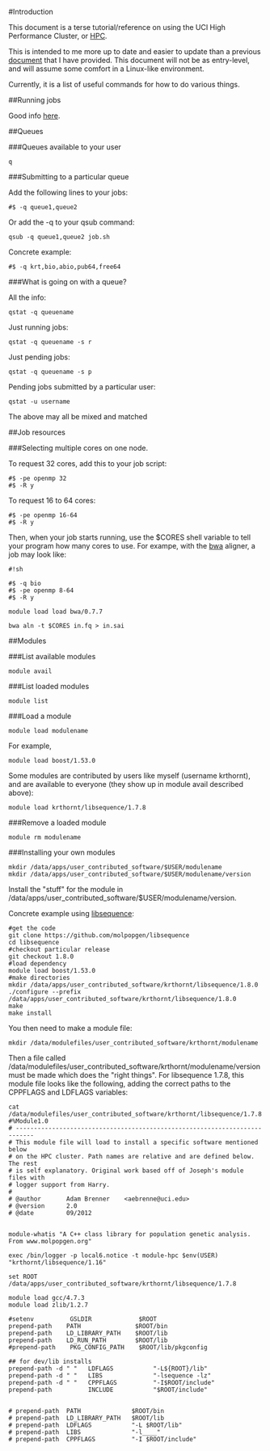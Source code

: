#Introduction

This document is a terse tutorial/reference on using the UCI High Performance Cluster, or [HPC](http://hpc.oit.uci.edu).

This is intended to me more up to date and easier to update than a previous [document](http://hpc.oit.uci.edu/~krthornt/BioClusterGE.pdf) that I have provided.  This document will not be as entry-level, and will assume some comfort in a Linux-like environment.

Currently, it is a list of useful commands for how to do various things.

##Running jobs

Good info [here](http://hpc.oit.uci.edu/running-jobs).

##Queues

###Queues available to your user

```
q
```

###Submitting to a particular queue

Add the following lines to your jobs:
```
#$ -q queue1,queue2
```

Or add the -q to your qsub command:

```
qsub -q queue1,queue2 job.sh
```

Concrete example:
```
#$ -q krt,bio,abio,pub64,free64
```

###What is going on with a queue?

All the info:
```
qstat -q queuename
```

Just running jobs:
```
qstat -q queuename -s r
```

Just pending jobs:
```
qstat -q queuename -s p
```

Pending jobs submitted by a particular user:
```
qstat -u username
```

The above may all be mixed and matched

##Job resources

###Selecting multiple cores on one node.

To request 32 cores, add this to your job script:

```
#$ -pe openmp 32
#$ -R y
```

To request 16 to 64 cores:

```
#$ -pe openmp 16-64
#$ -R y
```

Then, when your job starts running, use the $CORES shell variable to tell your program how many cores to use.  For exampe, with the [bwa](http://bio-bwa.sourceforge.net/) aligner, a job may look like:

```
#!sh

#$ -q bio
#$ -pe openmp 8-64
#$ -R y 

module load load bwa/0.7.7

bwa aln -t $CORES in.fq > in.sai
```

##Modules

###List available modules
```
module avail
```

###List loaded modules
```
module list
```

###Load a module
```
module load modulename
```

For example,
```
module load boost/1.53.0
```

Some modules are contributed by users like myself (username krthornt), and are available to everyone (they show up in module avail described above):
```
module load krthornt/libsequence/1.7.8
```

###Remove a loaded module
```
module rm modulename
```

###Installing your own modules

```
mkdir /data/apps/user_contributed_software/$USER/modulename
mkdir /data/apps/user_contributed_software/$USER/modulename/version
```

Install the "stuff" for the module in /data/apps/user_contributed_software/$USER/modulename/version.

Concrete example using [libsequence](https://github.com/molpopgen/libsequence):
```
#get the code
git clone https://github.com/molpopgen/libsequence
cd libsequence
#checkout particular release
git checkout 1.8.0
#load dependency
module load boost/1.53.0
#make directories
mkdir /data/apps/user_contributed_software/krthornt/libsequence/1.8.0 
./configure --prefix /data/apps/user_contributed_software/krthornt/libsequence/1.8.0 
make
make install
```

You then need to make a module file:

```
mkdir /data/modulefiles/user_contributed_software/krthornt/modulename
```

Then a file called /data/modulefiles/user_contributed_software/krthornt/modulename/version must be made which does the "right things".  For libsequence 1.7.8, this module file looks like the following, adding the correct paths to the CPPFLAGS and LDFLAGS variables:

```
cat /data/modulefiles/user_contributed_software/krthornt/libsequence/1.7.8 
#%Module1.0
# ---------------------------------------------------------------------------
# This module file will load to install a specific software mentioned below
# on the HPC cluster. Path names are relative and are defined below. The rest
# is self explanatory. Original work based off of Joseph's module files with
# logger support from Harry.
#
# @author	    Adam Brenner	<aebrenne@uci.edu>
# @version		2.0
# @date			09/2012


module-whatis "A C++ class library for population genetic analysis.  From www.molpopgen.org"

exec /bin/logger -p local6.notice -t module-hpc $env(USER) "krthornt/libsequence/1.16"

set ROOT /data/apps/user_contributed_software/krthornt/libsequence/1.7.8

module load gcc/4.7.3
module load zlib/1.2.7

#setenv          GSLDIR             $ROOT
prepend-path    PATH               $ROOT/bin
prepend-path    LD_LIBRARY_PATH    $ROOT/lib
prepend-path    LD_RUN_PATH        $ROOT/lib
#prepend-path    PKG_CONFIG_PATH    $ROOT/lib/pkgconfig

## for dev/lib installs
prepend-path -d " "   LDFLAGS           "-L${ROOT}/lib"
prepend-path -d " "   LIBS              "-lsequence -lz"
prepend-path -d " "   CPPFLAGS          "-I$ROOT/include"
prepend-path          INCLUDE           "$ROOT/include"


# prepend-path  PATH              $ROOT/bin
# prepend-path  LD_LIBRARY_PATH   $ROOT/lib
# prepend-path  LDFLAGS           "-L $ROOT/lib"
# prepend-path  LIBS              "-l____"
# prepend-path  CPPFLAGS          "-I $ROOT/include"
```

